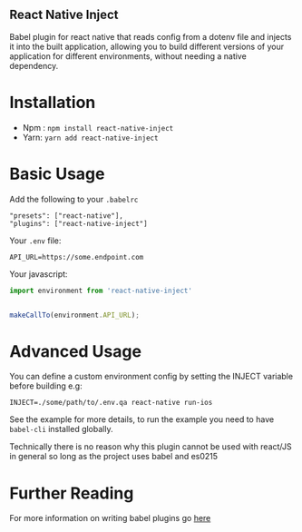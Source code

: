 React Native Inject
-------------------

Babel plugin for react native that reads config from a dotenv file and injects it into the built application,
allowing you to build different versions of your application for different environments, without needing a
native dependency.

Installation
============

- Npm : `npm install react-native-inject`
- Yarn: `yarn add react-native-inject`

Basic Usage
===========

Add the following to your `.babelrc`

```
"presets": ["react-native"],
"plugins": ["react-native-inject"]
```


Your `.env` file:
```
API_URL=https://some.endpoint.com
```

Your javascript:

``` javascript
import environment from 'react-native-inject'


makeCallTo(environment.API_URL);
```

Advanced Usage
==============

You can define a custom environment config by setting the INJECT variable before building e.g:
```
INJECT=./some/path/to/.env.qa react-native run-ios
```

See the example for more details, to run the example you need to have `babel-cli` installed globally.

Technically there is no reason why this plugin cannot be used with react/JS in general
so long as the project uses babel and es0215


Further Reading
===============

For more information on writing babel plugins go
[here](https://github.com/thejameskyle/babel-handbook/blob/master/translations/en/plugin-handbook.md#toc-definitions)